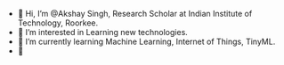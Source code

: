 - 👋 Hi, I’m @Akshay Singh, Research Scholar at Indian Institute of Technology, Roorkee.
- 👀 I’m interested in Learning new technologies.
- 🌱 I’m currently learning Machine Learning, Internet of Things, TinyML.
- 💞️ 
<!---
Akshay-31/Akshay-31 is a ✨ special ✨ repository because its `README.md` (this file) appears on your GitHub profile.
You can click the Preview link to take a look at your changes.
--->
